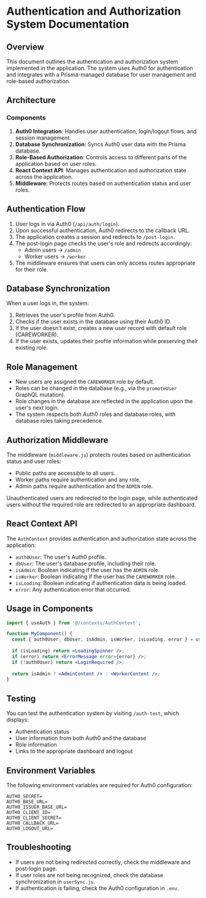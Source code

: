 # Authentication and Authorization System Documentation

## Overview

This document outlines the authentication and authorization system implemented in the application. The system uses Auth0 for authentication and integrates with a Prisma-managed database for user management and role-based authorization.

## Architecture

### Components

1. **Auth0 Integration**: Handles user authentication, login/logout flows, and session management.
2. **Database Synchronization**: Syncs Auth0 user data with the Prisma database.
3. **Role-Based Authorization**: Controls access to different parts of the application based on user roles.
4. **React Context API**: Manages authentication and authorization state across the application.
5. **Middleware**: Protects routes based on authentication status and user roles.

## Authentication Flow

1. User logs in via Auth0 (`/api/auth/login`).
2. Upon successful authentication, Auth0 redirects to the callback URL.
3. The application creates a session and redirects to `/post-login`.
4. The post-login page checks the user's role and redirects accordingly:
   - Admin users → `/admin`
   - Worker users → `/worker`
5. The middleware ensures that users can only access routes appropriate for their role.

## Database Synchronization

When a user logs in, the system:

1. Retrieves the user's profile from Auth0.
2. Checks if the user exists in the database using their Auth0 ID.
3. If the user doesn't exist, creates a new user record with default role (CAREWORKER).
4. If the user exists, updates their profile information while preserving their existing role.

## Role Management

- New users are assigned the `CAREWORKER` role by default.
- Roles can be changed in the database (e.g., via the `promoteUser` GraphQL mutation).
- Role changes in the database are reflected in the application upon the user's next login.
- The system respects both Auth0 roles and database roles, with database roles taking precedence.

## Authorization Middleware

The middleware (`middleware.js`) protects routes based on authentication status and user roles:

- Public paths are accessible to all users.
- Worker paths require authentication and any role.
- Admin paths require authentication and the `ADMIN` role.

Unauthenticated users are redirected to the login page, while authenticated users without the required role are redirected to an appropriate dashboard.

## React Context API

The `AuthContext` provides authentication and authorization state across the application:

- `auth0User`: The user's Auth0 profile.
- `dbUser`: The user's database profile, including their role.
- `isAdmin`: Boolean indicating if the user has the `ADMIN` role.
- `isWorker`: Boolean indicating if the user has the `CAREWORKER` role.
- `isLoading`: Boolean indicating if authentication data is being loaded.
- `error`: Any authentication error that occurred.

## Usage in Components

```jsx
import { useAuth } from '@/contexts/AuthContext';

function MyComponent() {
  const { auth0User, dbUser, isAdmin, isWorker, isLoading, error } = useAuth();
  
  if (isLoading) return <LoadingSpinner />;
  if (error) return <ErrorMessage error={error} />;
  if (!auth0User) return <LoginRequired />;
  
  return isAdmin ? <AdminContent /> : <WorkerContent />;
}
```

## Testing

You can test the authentication system by visiting `/auth-test`, which displays:

- Authentication status
- User information from both Auth0 and the database
- Role information
- Links to the appropriate dashboard and logout

## Environment Variables

The following environment variables are required for Auth0 configuration:

```
AUTH0_SECRET=
AUTH0_BASE_URL=
AUTH0_ISSUER_BASE_URL=
AUTH0_CLIENT_ID=
AUTH0_CLIENT_SECRET=
AUTH0_CALLBACK_URL=
AUTH0_LOGOUT_URL=
```

## Troubleshooting

- If users are not being redirected correctly, check the middleware and post-login page.
- If user roles are not being recognized, check the database synchronization in `userSync.js`.
- If authentication is failing, check the Auth0 configuration in `.env`.